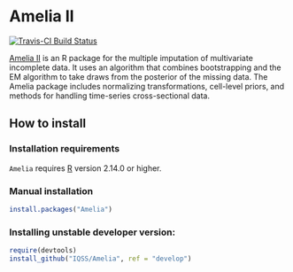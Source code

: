 # Amelia II

[![Travis-CI Build Status](https://travis-ci.org/IQSS/Amelia.svg?branch=master)](https://travis-ci.org/IQSS/Amelia)

[Amelia II][] is an R package for the multiple imputation of multivariate incomplete data. It uses an algorithm that combines bootstrapping and the EM algorithm to take draws from the posterior of the missing data. The Amelia package includes normalizing transformations, cell-level priors, and methods for handling time-series cross-sectional data. 

## How to install

### Installation requirements
`Amelia` requires [R][] version 2.14.0 or higher. 

### Manual installation
```R
install.packages("Amelia")
```

### Installing unstable developer version:
```R
require(devtools)
install_github("IQSS/Amelia", ref = "develop")
```

[Amelia II]: http://gking.harvard.edu/amelia
[R]: https://cran.r-project.org
